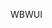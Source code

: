 <!--
 * @Author: wanziwen
 * @Date: 2024-08-09 10:12:23
 * @LastEditors: wanziwen
 * @LastEditTime: 2024-08-09 10:16:31
 * @Description: 
 * @FilePath: /my-app-ts/README.md
-->
WBWUI
